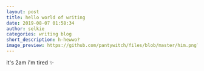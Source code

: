 ```yaml
---
layout: post
title: hello world of writing
date: 2019-08-07 01:58:34
author: selkie
categories: writing blog
short_description: h-hewwo?
image_preview: https://github.com/pantywitch/files/blob/master/him.png?raw=true
---
```

it's 2am i'm tired
:sparkles:
